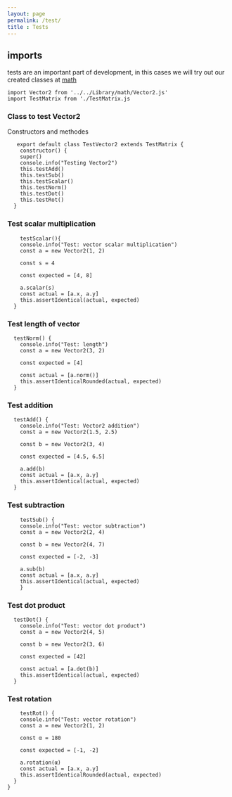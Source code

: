 ```yaml
---
layout: page
permalink: /test/
title : Tests
---
```


## imports 


tests are an important part of development, in this cases we will try out our created classes at [math](/math)
```
import Vector2 from '../../Library/math/Vector2.js'
import TestMatrix from './TestMatrix.js
```
### Class to test Vector2

Constructors and methodes
```
   export default class TestVector2 extends TestMatrix {
    constructor() {
    super()
    console.info("Testing Vector2")
    this.testAdd()
    this.testSub()
    this.testScalar()
    this.testNorm()
    this.testDot()
    this.testRot()
  }
```
### Test scalar multiplication 

```
    testScalar(){
    console.info("Test: vector scalar multiplication")
    const a = new Vector2(1, 2)

    const s = 4

    const expected = [4, 8]

    a.scalar(s)
    const actual = [a.x, a.y]
    this.assertIdentical(actual, expected)
  }
  ```

### Test length of vector


```
  testNorm() {
    console.info("Test: length")
    const a = new Vector2(3, 2)

    const expected = [4]

    const actual = [a.norm()]
    this.assertIdenticalRounded(actual, expected)
  }
```

### Test addition 

```
  testAdd() {
    console.info("Test: Vector2 addition")
    const a = new Vector2(1.5, 2.5)

    const b = new Vector2(3, 4)

    const expected = [4.5, 6.5]

    a.add(b)
    const actual = [a.x, a.y]
    this.assertIdentical(actual, expected)
  }
```

### Test subtraction


```
    testSub() {
    console.info("Test: vector subtraction")
    const a = new Vector2(2, 4)

    const b = new Vector2(4, 7)

    const expected = [-2, -3]

    a.sub(b)
    const actual = [a.x, a.y]
    this.assertIdentical(actual, expected)
    }
```

### Test dot product

```
  testDot() {
    console.info("Test: vector dot product")
    const a = new Vector2(4, 5)

    const b = new Vector2(3, 6)

    const expected = [42]

    const actual = [a.dot(b)]
    this.assertIdentical(actual, expected)
  }
```

### Test rotation 

``` 
    testRot() {
    console.info("Test: vector rotation")
    const a = new Vector2(1, 2)

    const α = 180

    const expected = [-1, -2]

    a.rotation(α)
    const actual = [a.x, a.y]
    this.assertIdenticalRounded(actual, expected)
  }
}
```